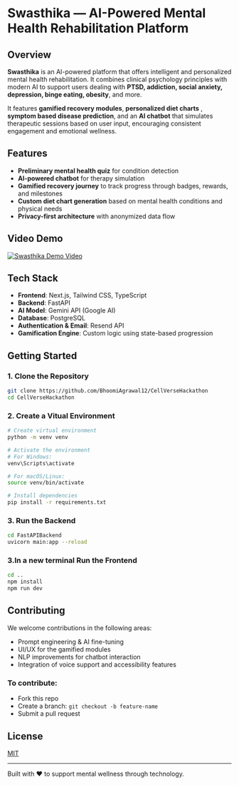 # Swasthika — AI-Powered Mental Health Rehabilitation Platform

## Overview

**Swasthika** is an AI-powered platform that offers intelligent and personalized mental health rehabilitation. It combines clinical psychology principles with modern AI to support users dealing with **PTSD, addiction, social anxiety, depression, binge eating, obesity**, and more.

It features **gamified recovery modules**, **personalized diet charts** , **symptom based disease prediction**, and an **AI chatbot** that simulates therapeutic sessions based on user input, encouraging consistent engagement and emotional wellness.

## Features

- **Preliminary mental health quiz** for condition detection
- **AI-powered chatbot** for therapy simulation
- **Gamified recovery journey** to track progress through badges, rewards, and milestones
- **Custom diet chart generation** based on mental health conditions and physical needs
- **Privacy-first architecture** with anonymized data flow

## Video Demo

[![Swasthika Demo Video](https://img.youtube.com/vi/pXk0scN35GI/0.jpg)](https://www.youtube.com/watch?v=pXk0scN35GI)

## Tech Stack

- **Frontend**: Next.js, Tailwind CSS, TypeScript
- **Backend**: FastAPI
- **AI Model**: Gemini API (Google AI)
- **Database**: PostgreSQL
- **Authentication & Email**: Resend API
- **Gamification Engine**: Custom logic using state-based progression

## Getting Started

### 1. Clone the Repository

```bash
git clone https://github.com/BhoomiAgrawal12/CellVerseHackathon
cd CellVerseHackathon
```

### 2. Create a Vitual Environment

```bash
# Create virtual environment
python -m venv venv

# Activate the environment
# For Windows:
venv\Scripts\activate

# For macOS/Linux:
source venv/bin/activate

# Install dependencies
pip install -r requirements.txt
```

### 3. Run the Backend

```bash
cd FastAPIBackend
uvicorn main:app --reload
```

### 3.In a new terminal Run the Frontend

```bash
cd ..
npm install
npm run dev

```

## Contributing

We welcome contributions in the following areas:

- Prompt engineering & AI fine-tuning
- UI/UX for the gamified modules
- NLP improvements for chatbot interaction
- Integration of voice support and accessibility features

### To contribute:

- Fork this repo
- Create a branch: `git checkout -b feature-name`
- Submit a pull request

## License

[MIT](LICENSE)

---

Built with ❤ to support mental wellness through technology.

